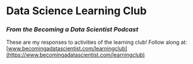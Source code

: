 # Data Science Learning Club
### *From the Becoming a Data Scientist Podcast*

These are my responses to activities of the learning club! Follow along at: [www.becomingadatascientist.com/learningclub](https://www.becomingadatascientist.com/learningclub)

